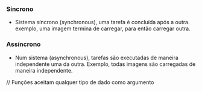 ### Síncrono

- Sistema síncrono (synchronous), uma tarefa é concluída após a outra. exemplo, uma imagem termina de carregar, para então carregar outra.

### Assíncrono

- Num sistema (asynchronous), tarefas são executadas de maneira independente uma da outra. Exemplo, todas imagens são carregadas de maneira independente.

// Funções aceitam qualquer tipo de dado como argumento
